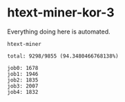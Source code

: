 # htext-miner-kor-3

Everything doing here is automated.

```
htext-miner

total: 9298/9855 (94.3480466768138%)

job0: 1678
job1: 1946
job2: 1835
job3: 2007
job4: 1832
```